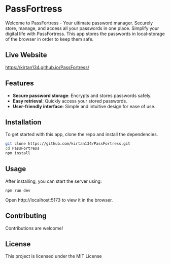 # PassFortress
 Welcome to PassFortress - Your ultimate password manager. Securely store, manage, and access all your passwords in one place. Simplify your digital life with PassFortress. This app stores the passwords in local-storage of the browser in order to keep them safe. 

## Live Website
https://kirtan134.github.io/PassFortress/

## Features
- **Secure password storage**: Encrypts and stores passwords safely.
- **Easy retrieval**: Quickly access your stored passwords.
- **User-friendly interface**: Simple and intuitive design for ease of use.

## Installation

To get started with this app, clone the repo and install the dependencies.

```bash
git clone https://github.com/kirtan134/PassFortress.git
cd PassFortress
npm install
```
## Usage
After installing, you can start the server using:

```
npm run dev
```
Open http://localhost:5173 to view it in the browser.

## Contributing

Contributions are welcome!

## License

This project is licensed under the MIT License 



